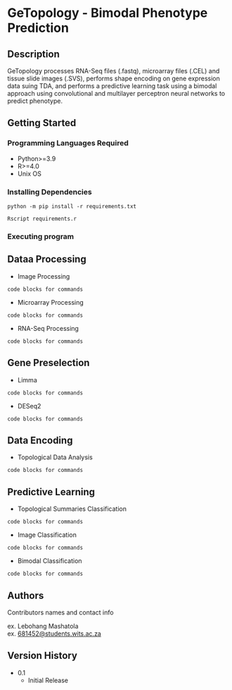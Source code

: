 # GeTopology - Bimodal Phenotype Prediction

## Description

GeTopology processes RNA-Seq files (.fastq), microarray files (.CEL) and tissue slide images (.SVS), performs shape encoding on gene expression data suing TDA, and performs a predictive learning task using a bimodal approach using convolutional and multilayer perceptron neural networks to predict phenotype. 

## Getting Started

### Programming Languages Required

* Python>=3.9 
* R>=4.0
* Unix OS 

### Installing Dependencies

```
python -m pip install -r requirements.txt
```

```
Rscript requirements.r
```

### Executing program
## Dataa Processing
* Image Processing 
```
code blocks for commands
```
* Microarray Processing 
```
code blocks for commands
```

* RNA-Seq Processing 
```
code blocks for commands
```
## Gene Preselection

* Limma 
```
code blocks for commands
```
* DESeq2 
```
code blocks for commands
```

## Data Encoding

* Topological Data Analysis 
```
code blocks for commands
```

## Predictive Learning 

* Topological Summaries Classification
```
code blocks for commands
```

* Image Classification
```
code blocks for commands
```

* Bimodal Classification
```
code blocks for commands
```

## Authors

Contributors names and contact info

ex. Lebohang Mashatola  
ex. [681452@students.wits.ac.za](681452@students.wits.ac.za)

## Version History

* 0.1
    * Initial Release


